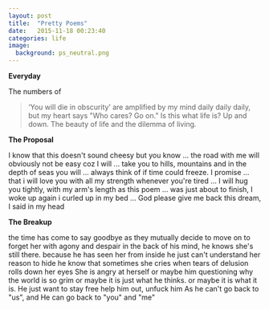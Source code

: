 ```yaml
---
layout: post
title:  "Pretty Poems"
date:   2015-11-18 00:23:40
categories: life
image:
  background: ps_neutral.png
---
```


**Everyday**

The numbers of

>‘You will die in obscurity’
>are amplified by my mind
>daily daily daily,
>but my heart says
>"Who cares? Go on."
>Is this what life is?
>Up
>and
>down.
>The beauty of life
>and
>the dilemma of living.



**The Proposal**

I know that this doesn't sound cheesy
but you know ...
the road with me will obviously not be easy
coz I will ...
take you to hills, mountains and in the depth of seas
you will ...
always think of if time could freeze.
I promise ...
that i will love you with all my strength
whenever you're tired ...
I will hug you tightly, with my arm's length
as this poem ...
was just about to finish, I woke up
again i curled up in my bed ...
God please give me back this dream, I said in my head



**The Breakup**

the time has come to say goodbye
as they mutually decide to move on
to forget her with agony and despair
in the back of his mind, he knows she's still there.
because he has seen her from inside
he just can't understand her reason to hide 
he know that sometimes she cries
when tears of delusion rolls down her eyes
She is angry at herself or maybe him
questioning why the world is so grim
or maybe it is just what he thinks.
or maybe it is what it is.
He just want to stay free
help him out, unfuck him
As he can't go back to "us", and 
He can go back to "you" and "me"
